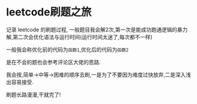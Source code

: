 # leetcode刷题之旅

记录 leetcode 的刷题过程, 一般题目我会解2次,第一次是能成功跑通逻辑的暴力解,第二次会优化语法与运行时间(运行时间太迷了,每次都不一样)

一般我会称优化前的代码为`函数1`,优化后的代码为`函数2`

是在不会的题也会参考评论区大佬的思路.

我会按,简单→中等→困难的顺序去刷,一是为了不要因为难度过快放弃,二是深入浅出容易接受.

刷题长路漫漫,干就完了!